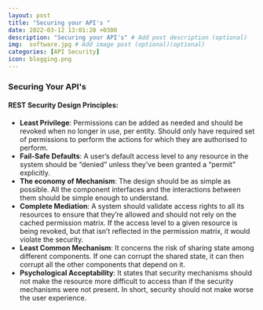 ```yaml
---
layout: post
title: "Securing your API's "
date: 2022-03-12 13:01:20 +0300
description: "Securing your API's" # Add post description (optional)
img:  software.jpg # Add image post (optional)(optional)
categories: [API Security]
icon: blogging.png
---
```

### Securing Your API's


#### REST Security Design Principles:
- **Least Privilege**: Permissions can be added as needed and should be revoked when no longer in use, per entity. Should only have required set of permissions to perform the actions for which they are authorised to perform.
- **Fail-Safe Defaults**: A user’s default access level to any resource in the system should be “denied” unless they’ve been granted a “permit” explicitly.
- **The economy of Mechanism**: The design should be as simple as possible. All the component interfaces and the interactions between them should be simple enough to understand.
- **Complete Mediation**: A system should validate access rights to all its resources to ensure that they’re allowed and should not rely on the cached permission matrix. If the access level to a given resource is being revoked, but that isn’t reflected in the permission matrix, it would violate the security.
- **Least Common Mechanism**: It concerns the risk of sharing state among different components. If one can corrupt the shared state, it can then corrupt all the other components that depend on it.
- **Psychological Acceptability**: It states that security mechanisms should not make the resource more difficult to access than if the security mechanisms were not present. In short, security should not make worse the user experience.